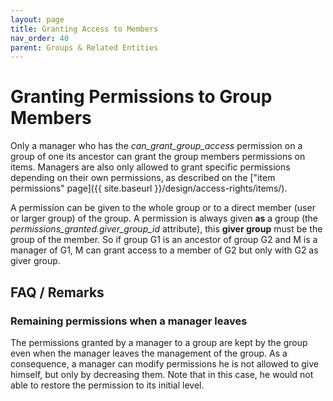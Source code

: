 ```yaml
---
layout: page
title: Granting Access to Members
nav_order: 40
parent: Groups & Related Entities
---
```


# Granting Permissions to Group Members

Only a manager who has the *can_grant_group_access* permission on a group of one its ancestor can grant the group members permissions on items. Managers are also only allowed to grant specific permissions depending on their own permissions, as described on the ["item permissions" page]({{ site.baseurl }}/design/access-rights/items/).

A permission can be given to the whole group or to a direct member (user or larger group) of the group. A permission is always given **as** a group (the *permissions_granted.giver_group_id* attribute), this **giver group** must be the group of the member. So if group G1 is an ancestor of group G2 and M is a manager of G1, M can grant access to a member of G2 but only with G2 as giver group.

## FAQ / Remarks

### Remaining permissions when a manager leaves

The permissions granted by a manager to a group are kept by the group even when the manager leaves the management of the group. As a consequence, a manager can modify permissions he is not allowed to give himself, but only by decreasing them. Note that in this case, he would not able to restore the permission to its initial level.

